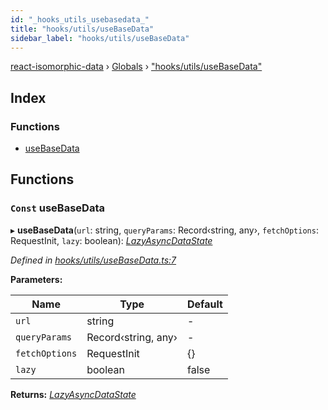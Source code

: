 ```yaml
---
id: "_hooks_utils_usebasedata_"
title: "hooks/utils/useBaseData"
sidebar_label: "hooks/utils/useBaseData"
---
```


[react-isomorphic-data](../index.md) › [Globals](../globals.md) › ["hooks/utils/useBaseData"](_hooks_utils_usebasedata_.md)

## Index

### Functions

* [useBaseData](_hooks_utils_usebasedata_.md#const-usebasedata)

## Functions

### `Const` useBaseData

▸ **useBaseData**(`url`: string, `queryParams`: Record‹string, any›, `fetchOptions`: RequestInit, `lazy`: boolean): *[LazyAsyncDataState](_hooks_types_.md#lazyasyncdatastate)*

*Defined in [hooks/utils/useBaseData.ts:7](https://github.com/jackyef/react-isomorphic-data/blob/6412682/packages/react-isomorphic-data/src/hooks/utils/useBaseData.ts#L7)*

**Parameters:**

Name | Type | Default |
------ | ------ | ------ |
`url` | string | - |
`queryParams` | Record‹string, any› | - |
`fetchOptions` | RequestInit |  {} |
`lazy` | boolean | false |

**Returns:** *[LazyAsyncDataState](_hooks_types_.md#lazyasyncdatastate)*
